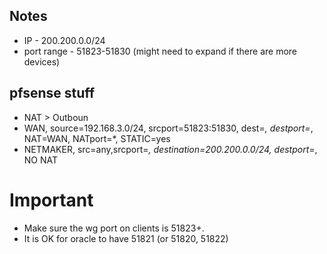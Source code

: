 ## Notes

- IP - 200.200.0.0/24
- port range - 51823-51830 (might need to expand if there are more devices)


## pfsense stuff

- NAT > Outboun
 - WAN, source=192.168.3.0/24, srcport=51823:51830, dest=*, destport=*, NAT=WAN, NATport=*, STATIC=yes
 - NETMAKER, src=any,srcport=*, destination=200.200.0.0/24, destport=*, NO NAT


# Important
- Make sure the wg port on clients is 51823+.
- It is OK for oracle to have 51821 (or 51820, 51822)
